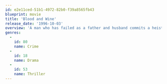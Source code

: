 ```yaml
---
id: e2e11ced-51b1-4972-82b0-f39a8565fb43
blueprint: movie
title: 'Blood and Wine'
release_date: '1996-10-03'
overview: 'A man who has failed as a father and husband commits a heist to make money for his fledging business, but things become complicated when his wife interferes.'
genres:
  -
    id: 80
    name: Crime
  -
    id: 18
    name: Drama
  -
    id: 53
    name: Thriller
---
```

